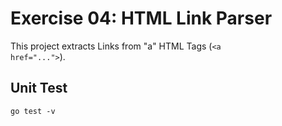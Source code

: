 # Exercise 04: HTML Link Parser

This project extracts Links from "a" HTML Tags (<code>\<a href="..."></code>).

## Unit Test

```
go test -v
```